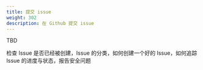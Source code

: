 ```yaml
---
title: 提交 issue
weight: 302
description: 在 Github 提交 issue
---
```


TBD

检查 Issue 是否已经被创建，Issue 的分类，如何创建一个好的 Issue，如何追踪 Issue 的进度与状态，报告安全问题